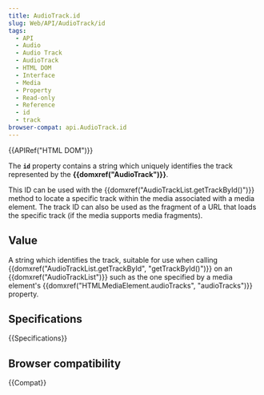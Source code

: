 ```yaml
---
title: AudioTrack.id
slug: Web/API/AudioTrack/id
tags:
  - API
  - Audio
  - Audio Track
  - AudioTrack
  - HTML DOM
  - Interface
  - Media
  - Property
  - Read-only
  - Reference
  - id
  - track
browser-compat: api.AudioTrack.id
---
```

{{APIRef("HTML DOM")}}

The **`id`** property contains a
string which uniquely identifies the track represented by the
**{{domxref("AudioTrack")}}**.

This ID can be used with the
{{domxref("AudioTrackList.getTrackById()")}} method to locate a specific track within
the media associated with a media element. The track ID can also be used as the fragment of a URL that loads the specific track
(if the media supports media fragments).

## Value

A string which identifies the track, suitable for use when calling
{{domxref("AudioTrackList.getTrackById", "getTrackById()")}} on an
{{domxref("AudioTrackList")}} such as the one specified by a media element's
{{domxref("HTMLMediaElement.audioTracks", "audioTracks")}} property.

## Specifications

{{Specifications}}

## Browser compatibility

{{Compat}}
